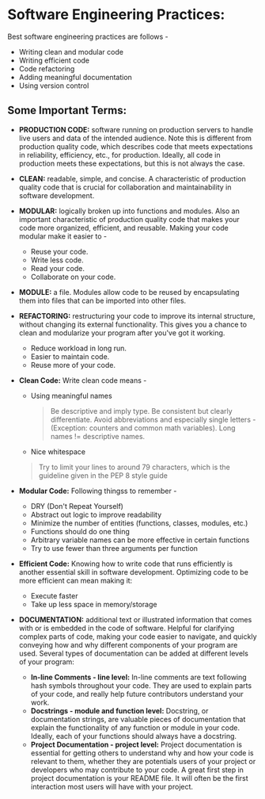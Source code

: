 # Software Engineering Practices:

Best software engineering practices are follows - 
* Writing clean and modular code
* Writing efficient code
* Code refactoring
* Adding meaningful documentation
* Using version control

## Some Important Terms:

* **PRODUCTION CODE:** software running on production servers to handle live users and data of the intended audience. Note this is different from production quality code, which describes code that meets expectations in reliability, efficiency, etc., for production. Ideally, all code in production meets these expectations, but this is not always the case.
* **CLEAN:** readable, simple, and concise. A characteristic of production quality code that is crucial for collaboration and maintainability in software development.
* **MODULAR:** logically broken up into functions and modules. Also an important characteristic of production quality code that makes your code more organized, efficient, and reusable. Making your code modular make it easier to -
  - Reuse your code.
  - Write less code.
  - Read your code.
  - Collaborate on your code.
* **MODULE:** a file. Modules allow code to be reused by encapsulating them into files that can be imported into other files.

* **REFACTORING:** restructuring your code to improve its internal structure, without changing its external functionality. This gives you a chance to clean and modularize your program after you've got it working.
  * Reduce workload in long run.
  * Easier to maintain code.
  * Reuse more of your code.
  
* **Clean Code:** Write clean code means -
  - Using meaningful names
  
    > Be descriptive and imply type.
    > Be consistent but clearly differentiate.
    > Avoid abbreviations and especially single letters - (Exception: counters and common math variables).
    > Long names != descriptive names.
  
  - Nice whitespace
  > Try to limit your lines to around 79 characters, which is the guideline given in the PEP 8 style guide
  
* **Modular Code:** Following thingss to remember -
  * DRY (Don't Repeat Yourself)
  * Abstract out logic to improve readability
  * Minimize the number of entities (functions, classes, modules, etc.)
  * Functions should do one thing
  * Arbitrary variable names can be more effective in certain functions
  * Try to use fewer than three arguments per function
  
* **Efficient Code:**
Knowing how to write code that runs efficiently is another essential skill in software development. Optimizing code to be more efficient can mean making it:
  * Execute faster
  * Take up less space in memory/storage
  
* **DOCUMENTATION:** additional text or illustrated information that comes with or is embedded in the code of software.
Helpful for clarifying complex parts of code, making your code easier to navigate, and quickly conveying how and why different components of your program are used.
Several types of documentation can be added at different levels of your program:
  * **In-line Comments - line level:** In-line comments are text following hash symbols throughout your code. They are used to explain parts of your code, and really help future contributors understand your work.
  * **Docstrings - module and function level:** Docstring, or documentation strings, are valuable pieces of documentation that explain the functionality of any function or module in your code. Ideally, each of your functions should always have a docstring.
  * **Project Documentation - project level:** Project documentation is essential for getting others to understand why and how your code is relevant to them, whether they are potentials users of your project or developers who may contribute to your code. A great first step in project documentation is your README file. It will often be the first interaction most users will have with your project.
  
  
  
